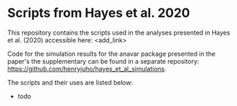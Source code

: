 # Scripts from Hayes et al. 2020

This repository contains the scripts used in the analyses presented in Hayes et al. (2020) accessible here: <add_link>

Code for the simulation results for the anavar package presented in the paper's the supplementary can be found in a separate repository: <https://github.com/henryjuho/hayes_et_al_simulations>.

The scripts and their uses are listed below:

  * todo
